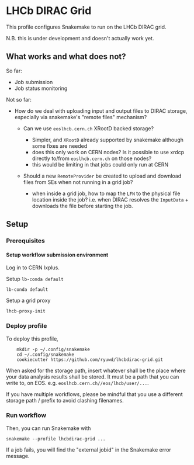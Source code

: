 # LHCb DIRAC Grid

This profile configures Snakemake to run on the LHCb DIRAC grid.

N.B. this is under development and doesn't actually work yet.

## What works and what does not?

So far:

- Job submission
- Job status monitoring

Not so far:

- How do we deal with uploading input and output files to DIRAC storage, especially via snakemake's "remote files" mechanism?
    - Can we use `eoslhcb.cern.ch` XRootD backed storage?
        - Simpler, and `XRootD` already supported by snakemake although some fixes are needed
        - does this only work on CERN nodes? Is it possible to use xrdcp directly to/from `eoslhcb.cern.ch` on those nodes?
        - this would be limiting in that jobs could only run at CERN

    - Should a new `RemoteProvider` be created to upload and download files from SEs when not running in a grid job?
        - when inside a grid job, how to map the `LFN` to the physical file location inside the job? i.e. when DIRAC resolves the `InputData` + downloads the file before starting the job.
    
## Setup

### Prerequisites

#### Setup workflow submission environment

Log in to CERN lxplus.

Setup `lb-conda default`

```
lb-conda default
```

Setup a grid proxy
```
lhcb-proxy-init
```

### Deploy profile

To deploy this profile,
```
    mkdir -p ~/.config/snakemake
    cd ~/.config/snakemake
    cookiecutter https://github.com/ryuwd/lhcbdirac-grid.git
```

When asked for the storage path, insert whatever shall be the place where your data analysis results shall be stored. It must be a path that you can write to, on EOS. e.g. `eoslhcb.cern.ch//eos/lhcb/user/...`.

If you have multiple workflows, please be mindful that you use a different storage path / prefix to avoid clashing filenames.

### Run workflow
Then, you can run Snakemake with
```
snakemake --profile lhcbdirac-grid ...
```

If a job fails, you will find the "external jobid" in the Snakemake error message.

